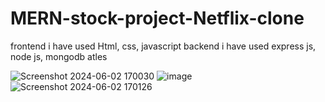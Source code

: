 # MERN-stock-project-Netflix-clone

frontend i have used Html, css, javascript
backend i have used express js, node js, mongodb atles

![Screenshot 2024-06-02 170030](https://github.com/ajithkumar3873/MERN-stock-project-Netflix-clone/assets/127074798/61b96849-9079-498e-bbba-050973947b05)
![image](https://github.com/ajithkumar3873/MERN-stock-project-Netflix-clone/assets/127074798/74d505a9-6837-4112-bb64-db121a8ca749)
![Screenshot 2024-06-02 170126](https://github.com/ajithkumar3873/MERN-stock-project-Netflix-clone/assets/127074798/88949b71-bf4f-4b47-b0a7-c1828f27e3a4)



